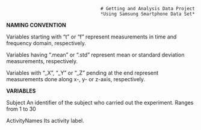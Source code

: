                                        # Getting and Analysis Data Project
                                       *Using Samsung Smartphone Data Set*
                                       
**NAMING CONVENTION** 

Variables starting with “t” or “f” represent measurements in time and frequency domain, respectively. 

Variables having “.mean” or “.std” represent mean or standard deviation measurements, respectively. 

Variables with “_X”, “_Y” or “_Z” pending at the end represent measurements done along x-, y- or z-axis, respectively. 


**VARIABLES** 

Subject 
An identifier of the subject who carried out the experiment. Ranges from 1 to 30

ActivityNames
Its activity label. 
